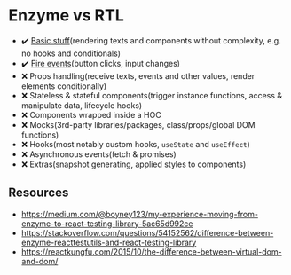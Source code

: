 # Enzyme vs RTL

- :heavy_check_mark: [Basic stuff](https://github.com/gomorizsolt/enzyme-vs-rtl/tree/master/src/components/Basics)(rendering texts and components without complexity, e.g. no hooks and conditionals)
- :heavy_check_mark: [Fire events](https://github.com/gomorizsolt/enzyme-vs-rtl/tree/master/src/components/Events)(button clicks, input changes)
- :x: Props handling(receive texts, events and other values, render elements conditionally)
- :x: Stateless & stateful components(trigger instance functions, access & manipulate data, lifecycle hooks)
- :x: Components wrapped inside a HOC
- :x: Mocks(3rd-party libraries/packages, class/props/global DOM functions)
- :x: Hooks(most notably custom hooks, `useState` and `useEffect`)
- :x: Asynchronous events(fetch & promises)
- :x: Extras(snapshot generating, applied styles to components)

## Resources

- https://medium.com/@boyney123/my-experience-moving-from-enzyme-to-react-testing-library-5ac65d992ce
- https://stackoverflow.com/questions/54152562/difference-between-enzyme-reacttestutils-and-react-testing-library
- https://reactkungfu.com/2015/10/the-difference-between-virtual-dom-and-dom/
